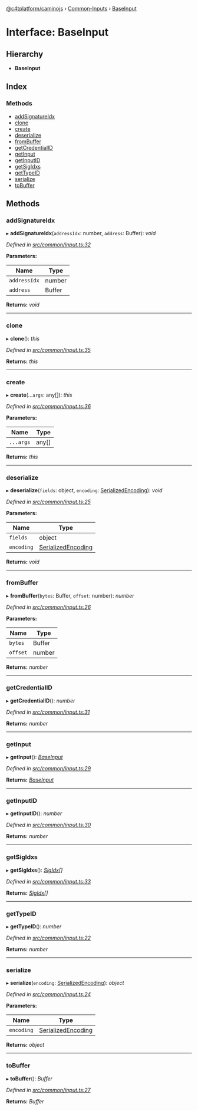 [@c4tplatform/caminojs](../README.md) › [Common-Inputs](../modules/common_inputs.md) › [BaseInput](common_inputs.baseinput.md)

# Interface: BaseInput

## Hierarchy

* **BaseInput**

## Index

### Methods

* [addSignatureIdx](common_inputs.baseinput.md#addsignatureidx)
* [clone](common_inputs.baseinput.md#clone)
* [create](common_inputs.baseinput.md#create)
* [deserialize](common_inputs.baseinput.md#deserialize)
* [fromBuffer](common_inputs.baseinput.md#frombuffer)
* [getCredentialID](common_inputs.baseinput.md#getcredentialid)
* [getInput](common_inputs.baseinput.md#getinput)
* [getInputID](common_inputs.baseinput.md#getinputid)
* [getSigIdxs](common_inputs.baseinput.md#getsigidxs)
* [getTypeID](common_inputs.baseinput.md#gettypeid)
* [serialize](common_inputs.baseinput.md#serialize)
* [toBuffer](common_inputs.baseinput.md#tobuffer)

## Methods

###  addSignatureIdx

▸ **addSignatureIdx**(`addressIdx`: number, `address`: Buffer): *void*

*Defined in [src/common/input.ts:32](https://github.com/chain4travel/caminojs/blob/8077d740/src/common/input.ts#L32)*

**Parameters:**

Name | Type |
------ | ------ |
`addressIdx` | number |
`address` | Buffer |

**Returns:** *void*

___

###  clone

▸ **clone**(): *this*

*Defined in [src/common/input.ts:35](https://github.com/chain4travel/caminojs/blob/8077d740/src/common/input.ts#L35)*

**Returns:** *this*

___

###  create

▸ **create**(...`args`: any[]): *this*

*Defined in [src/common/input.ts:36](https://github.com/chain4travel/caminojs/blob/8077d740/src/common/input.ts#L36)*

**Parameters:**

Name | Type |
------ | ------ |
`...args` | any[] |

**Returns:** *this*

___

###  deserialize

▸ **deserialize**(`fields`: object, `encoding`: [SerializedEncoding](../modules/utils_serialization.md#serializedencoding)): *void*

*Defined in [src/common/input.ts:25](https://github.com/chain4travel/caminojs/blob/8077d740/src/common/input.ts#L25)*

**Parameters:**

Name | Type |
------ | ------ |
`fields` | object |
`encoding` | [SerializedEncoding](../modules/utils_serialization.md#serializedencoding) |

**Returns:** *void*

___

###  fromBuffer

▸ **fromBuffer**(`bytes`: Buffer, `offset`: number): *number*

*Defined in [src/common/input.ts:26](https://github.com/chain4travel/caminojs/blob/8077d740/src/common/input.ts#L26)*

**Parameters:**

Name | Type |
------ | ------ |
`bytes` | Buffer |
`offset` | number |

**Returns:** *number*

___

###  getCredentialID

▸ **getCredentialID**(): *number*

*Defined in [src/common/input.ts:31](https://github.com/chain4travel/caminojs/blob/8077d740/src/common/input.ts#L31)*

**Returns:** *number*

___

###  getInput

▸ **getInput**(): *[BaseInput](common_inputs.baseinput.md)*

*Defined in [src/common/input.ts:29](https://github.com/chain4travel/caminojs/blob/8077d740/src/common/input.ts#L29)*

**Returns:** *[BaseInput](common_inputs.baseinput.md)*

___

###  getInputID

▸ **getInputID**(): *number*

*Defined in [src/common/input.ts:30](https://github.com/chain4travel/caminojs/blob/8077d740/src/common/input.ts#L30)*

**Returns:** *number*

___

###  getSigIdxs

▸ **getSigIdxs**(): *[SigIdx](../classes/common_signature.sigidx.md)[]*

*Defined in [src/common/input.ts:33](https://github.com/chain4travel/caminojs/blob/8077d740/src/common/input.ts#L33)*

**Returns:** *[SigIdx](../classes/common_signature.sigidx.md)[]*

___

###  getTypeID

▸ **getTypeID**(): *number*

*Defined in [src/common/input.ts:22](https://github.com/chain4travel/caminojs/blob/8077d740/src/common/input.ts#L22)*

**Returns:** *number*

___

###  serialize

▸ **serialize**(`encoding`: [SerializedEncoding](../modules/utils_serialization.md#serializedencoding)): *object*

*Defined in [src/common/input.ts:24](https://github.com/chain4travel/caminojs/blob/8077d740/src/common/input.ts#L24)*

**Parameters:**

Name | Type |
------ | ------ |
`encoding` | [SerializedEncoding](../modules/utils_serialization.md#serializedencoding) |

**Returns:** *object*

___

###  toBuffer

▸ **toBuffer**(): *Buffer*

*Defined in [src/common/input.ts:27](https://github.com/chain4travel/caminojs/blob/8077d740/src/common/input.ts#L27)*

**Returns:** *Buffer*
